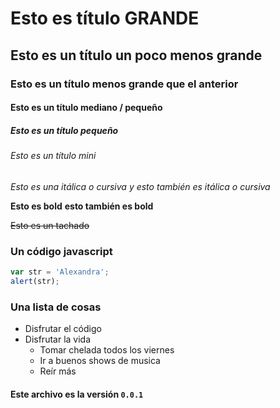 # Esto es título GRANDE

## Esto es un título un poco menos grande

### Esto es un título menos grande que el anterior 

#### Esto es un título mediano / pequeño

##### Esto es un título pequeño
 
###### Esto es un título mini 


*Esto es una itálica o cursiva* _y esto también es itálica o cursiva_

**Esto es bold** __esto también es bold__

~~Esto es un tachado~~

### Un código javascript

```javascript
var str = 'Alexandra';
alert(str);
```

### Una lista de cosas

+ Disfrutar el código
+ Disfrutar la vida
	- Tomar chelada todos los viernes
	- Ir a buenos shows de musica
	- Reír más 

#### Este archivo es la versión `0.0.1`
